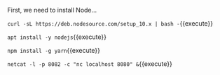 First, we need to install Node...

`curl -sL https://deb.nodesource.com/setup_10.x | bash -`{{execute}}

`apt install -y nodejs`{{execute}}

`npm install -g yarn`{{execute}}

`netcat -l -p 8082 -c "nc localhost 8080" &`{{execute}}
